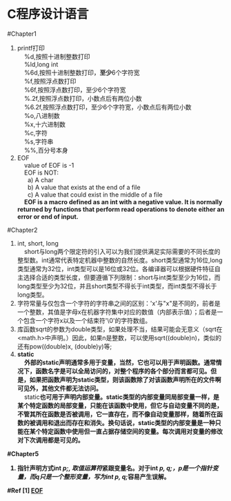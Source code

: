 # C程序设计语言

#Chapter1
1) printf打印<br>
&nbsp;&nbsp;&nbsp;&nbsp;%d,按照十进制整数打印<br>
&nbsp;&nbsp;&nbsp;&nbsp;%ld,long int<br>
&nbsp;&nbsp;&nbsp;&nbsp;%6d,按照十进制整数打印，<b>至少</b>6个字符宽<br>
&nbsp;&nbsp;&nbsp;&nbsp;%f,按照浮点数打印<br>
&nbsp;&nbsp;&nbsp;&nbsp;%6f,按照浮点数打印，至少6个字符宽<br>
&nbsp;&nbsp;&nbsp;&nbsp;%.2f,按照浮点数打印，小数点后有两位小数<br>
&nbsp;&nbsp;&nbsp;&nbsp;%6.2f,按照浮点数打印，至少6个字符宽，小数点后有两位小数<br>
&nbsp;&nbsp;&nbsp;&nbsp;%o,八进制数<br>
&nbsp;&nbsp;&nbsp;&nbsp;%x,十六进制数<br>
&nbsp;&nbsp;&nbsp;&nbsp;%c,字符<br>
&nbsp;&nbsp;&nbsp;&nbsp;%s,字符串<br>
&nbsp;&nbsp;&nbsp;&nbsp;%%,百分号本身<br>
2) EOF<br>
&nbsp;&nbsp;&nbsp;&nbsp;value of EOF is -1<br>
&nbsp;&nbsp;&nbsp;&nbsp;EOF is NOT:<br>
&nbsp;&nbsp;&nbsp;&nbsp;&nbsp;&nbsp;a) A char<br>
&nbsp;&nbsp;&nbsp;&nbsp;&nbsp;&nbsp;b) A value that exists at the end of a file<br>
&nbsp;&nbsp;&nbsp;&nbsp;&nbsp;&nbsp;c) A value that could exist in the middle of a file<br>
&nbsp;&nbsp;&nbsp;&nbsp;<b>EOF is a macro defined as an int with a negative value. It is normally returned by functions that perform read operations to denote either an error or end of input.</b><br>

#Chapter2
1) int, short, long<br>
&nbsp;&nbsp;&nbsp;&nbsp;short与long两个限定符的引入可以为我们提供满足实际需要的不同长度的整型数。int通常代表特定机器中整数的自然长度。short类型通常为16位,long类型通常为32位，int类型可以是16位或32位。各编译器可以根据硬件特征自主选择合适的类型长度，但要遵循下列限制：short与int类型至少为16位，而long类型至少为32位，并且short类型不得长于int类型，而int类型不得长于long类型。<br>
2) 字符常量与仅包含一个字符的字符串之间的区别：'x'与"x"是不同的，前者是一个整数，其值是字母x在机器字符集中对应的数值（内部表示值）；后者是一个包含一个字符x以及一个结束符'\0'的字符数组。<br>
3) 库函数sqrt的参数为double类型，如果处理不当，结果可能会无意义（sqrt在<math.h>中声明。）因此，如果n是整数，可以使用sqrt((double)n)，类似的还有pow((double)x, (double)y)等;<br>
4) <b>static</b><br>
&nbsp;&nbsp;&nbsp;&nbsp;<b>外部的static声明通常多用于变量，当然，它也可以用于声明函数。通常情况下，函数名字是可以全局访问的，对整个程序的各个部分而言都可见。但是，如果把函数声明为static类型，则该函数除了对该函数声明所在的文件啊可见外，其他文件都无法访问。</b><br>
&nbsp;&nbsp;&nbsp;&nbsp;static<b>也可用于声明内部变量。static类型的内部变量同局部变量一样，是某个特定函数的局部变量，只能在该函数中使用，但它与自动变量不同的是，不管其所在函数是否被调用，它一直存在，而不像自动变量那样，随着所在函数的被调用和退出而存在和消失。换句话说，static类型的内部变量是一种只能在某个特定函数中使用但一直占据存储空间的变量。每次调用对变量的修改对下次调用都是可见的。<b><br>

#Chapter5
1) 指针声明方式<b>int *p;</b>, 取值运算符*紧跟变量名。对于<b>int *p, q;</b>，p是一个指针变量，而q只是一个整形变量，写为<i>int* p, q;</i>容易产生误解。

#Ref
[1] <a href="http://www.ruanyifeng.com/blog/2011/11/eof.html">EOF</a><br>
